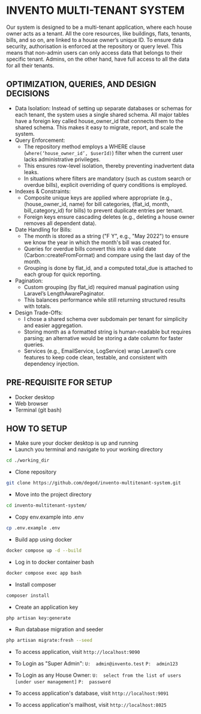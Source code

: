# INVENTO MULTI-TENANT SYSTEM

Our system is designed to be a multi-tenant application, where each house owner acts as a tenant. All the core resources, like buildings, flats, tenants, bills, and so on, are linked to a house owner’s unique ID. To ensure data security, authorisation is enforced at the repository or query level. This means that non-admin users can only access data that belongs to their specific tenant. Admins, on the other hand, have full access to all the data for all their tenants.

## OPTIMIZATION, QUERIES, AND DESIGN DECISIONS

-   Data Isolation: Instead of setting up separate databases or schemas for each tenant, the system uses a single shared schema. All major tables have a foreign key called house_owner_id that connects them to the shared schema. This makes it easy to migrate, report, and scale the system.
-   Query Enforcement:
    -   The repository method employs a WHERE clause (`where(‘house_owner_id’, $userId)`) filter when the current user lacks administrative privileges.
    -   This ensures row-level isolation, thereby preventing inadvertent data leaks.
    -   In situations where filters are mandatory (such as custom search or overdue bills), explicit overriding of query conditions is employed.
-   Indexes & Constraints:
    -   Composite unique keys are applied where appropriate (e.g., (house_owner_id, name) for bill categories, (flat_id, month, bill_category_id) for bills) to prevent duplicate entries per tenant.
    -   Foreign keys ensure cascading deletes (e.g., deleting a house owner removes all dependent data).
-   Date Handling for Bills:
    -   The month is stored as a string ("F Y", e.g., "May 2022") to ensure we know the year in which the month's bill was created for.
    -   Queries for overdue bills convert this into a valid date (Carbon::createFromFormat) and compare using the last day of the month.
    -   Grouping is done by flat_id, and a computed total_due is attached to each group for quick reporting.
-   Pagination:
    -   Custom grouping (by flat_id) required manual pagination using Laravel’s LengthAwarePaginator.
    -   This balances performance while still returning structured results with totals.
-   Design Trade-Offs:
    -   I chose a shared schema over subdomain per tenant for simplicity and easier aggregation.
    -   Storing month as a formatted string is human-readable but requires parsing; an alternative would be storing a date column for faster queries.
    -   Services (e.g., EmailService, LogService) wrap Laravel’s core features to keep code clean, testable, and consistent with dependency injection.

## PRE-REQUISITE FOR SETUP

-   Docker desktop
-   Web browser
-   Terminal (git bash)

## HOW TO SETUP

-   Make sure your docker desktop is up and running
-   Launch you terminal and navigate to your working directory

```bash
cd ./working_dir
```

-   Clone repository

```bash
git clone https://github.com/degod/invento-multitenant-system.git
```

-   Move into the project directory

```bash
cd invento-multitenant-system/
```

-   Copy env.example into .env

```bash
cp .env.example .env
```

-   Build app using docker

```bash
docker compose up -d --build
```

-   Log in to docker container bash

```bash
docker compose exec app bash
```

-   Install composer

```bash
composer install
```

-   Create an application key

```bash
php artisan key:generate
```

-   Run database migration and seeder

```bash
php artisan migrate:fresh --seed
```

-   To access application, visit
    `http://localhost:9090`

-   To Login as "Super Admin":
    `U:  admin@invento.test`
    `P:  admin123`

-   To Login as any House Owner:
    `U:  select from the list of users [under user management]`
    `P:  password`

-   To access application's database, visit
    `http://localhost:9091`

-   To access application's mailhost, visit
    `http://localhost:8025`
